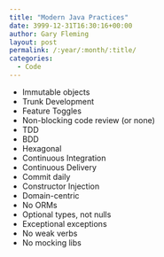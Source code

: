 ```yaml
---
title: "Modern Java Practices"
date: 3999-12-31T16:30:16+00:00
author: Gary Fleming
layout: post
permalink: /:year/:month/:title/
categories:
  - Code
---
```


* Immutable objects
* Trunk Development
* Feature Toggles
* Non-blocking code review (or none)
* TDD
* BDD
* Hexagonal
* Continuous Integration
* Continuous Delivery
* Commit daily
* Constructor Injection
* Domain-centric
* No ORMs
* Optional types, not nulls
* Exceptional exceptions
* No weak verbs
* No mocking libs